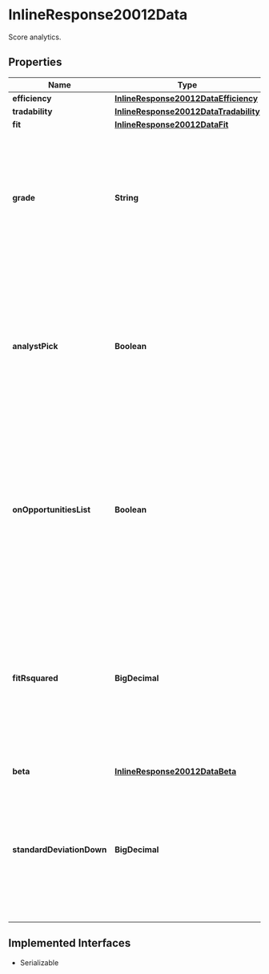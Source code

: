 

# InlineResponse20012Data

Score analytics.

## Properties

Name | Type | Description | Notes
------------ | ------------- | ------------- | -------------
**efficiency** | [**InlineResponse20012DataEfficiency**](InlineResponse20012DataEfficiency.md) |  |  [optional]
**tradability** | [**InlineResponse20012DataTradability**](InlineResponse20012DataTradability.md) |  |  [optional]
**fit** | [**InlineResponse20012DataFit**](InlineResponse20012DataFit.md) |  |  [optional]
**grade** | **String** | Combining the efficiency and tradability scores, FactSet assigns a letter grade (A-F) that provides a concise view on how efficient and tradable each ETP is. Available for the regions: US. |  [optional]
**analystPick** | **Boolean** | If true, this fund has been chosen by the FactSet ETP Analytics Team to provide comprehensive, market-like exposure to an area of the market/segment, keeping costs and liquidity in mind. Available for the regions: US. |  [optional]
**onOpportunitiesList** | **Boolean** | If true, this fund has been chosen by the FactSet ETP Analytics Team as providing potentially valuable but alternative exposure to the market/segment, keeping costs and liquidity in mind. Available for the regions: US. |  [optional]
**fitRsquared** | **BigDecimal** | The degree to which the daily returns of fund NAV and its FactSet designated segment benchmark move up and down in unison, ranging from 1.0 (perfect co-movement) to zero (no relation). Available for the regions: US. |  [optional]
**beta** | [**InlineResponse20012DataBeta**](InlineResponse20012DataBeta.md) |  |  [optional]
**standardDeviationDown** | **BigDecimal** | A measure of the variability between the fund&#39;s returns and the FactSet designated segment benchmark returns on days when the fund underperforms the benchmark. Available for the regions: US. |  [optional]


## Implemented Interfaces

* Serializable


